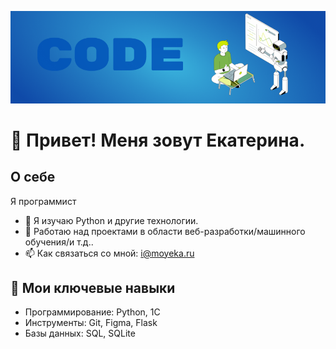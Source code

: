 ![](https://github.com/KaMoHub/KaMoHub/blob/main/banner.png)
# 👋 Привет! Меня зовут Екатерина.

## О себе

Я программист

- 🌱 Я изучаю Python и другие технологии.
- 💼 Работаю над проектами в области веб-разработки/машинного обучения/и т.д..
- 📫 Как связаться со мной: i@moyeka.ru

## 🚀 Мои ключевые навыки
- Программирование: Python, 1C
- Инструменты: Git, Figma, Flask
- Базы данных: SQL, SQLite


